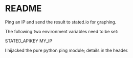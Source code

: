 # README

Ping an IP and send the result to stated.io for graphing.

The following two environment variables need to be set:

STATED_APIKEY
MY_IP

I hijacked the pure python ping module; details in the header.